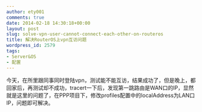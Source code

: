 ```yaml
---
author: ety001
comments: true
date: 2014-02-18 14:30:18+00:00
layout: post
slug: solve-vpn-user-cannot-connect-each-other-on-routeros
title: 解决RouterOS上vpn互访问题
wordpress_id: 2579
tags:
- Server&OS
- 配置
---
```


今天，在所里跟同事同时登陆vpn，测试能不能互访，结果成功了，但是晚上，都回家后，再测试却不成功，tracert一下后，发现第一跳路由是WAN口的IP，显然就是这里的问题了，在PPP项目下，修改profiles配置中的localAddress为LAN口IP，问题即可解决。
